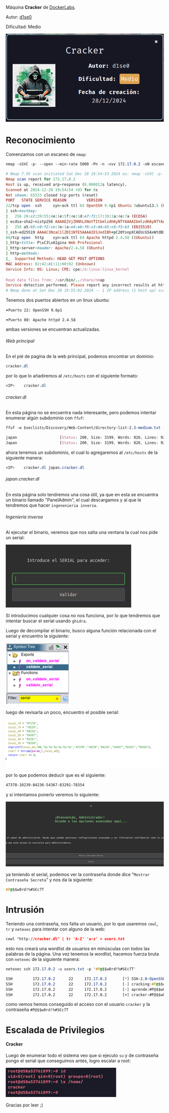 Máquina **Cracker** de [DockerLabs](https://dockerlabs.es).

Autor: [d1se0](https://github.com/D1se0)

Dificultad: Medio

![Cracker](images/cracker/cracker.png)

# Reconocimiento

Comenzamos con un escaneo de `nmap`:

```css
nmap -sSVC -p- --open --min-rate 5000 -Pn -n -vvv 172.17.0.2 -oN escaneo.txt
```

```ruby
# Nmap 7.95 scan initiated Sat Dec 28 19:54:53 2024 as: nmap -sSVC -p- --open --min-rate 5000 -Pn -n -vvv -oN escaneo.txt 172.17.0.2
Nmap scan report for 172.17.0.2
Host is up, received arp-response (0.000012s latency).
Scanned at 2024-12-28 19:54:54 -03 for 8s
Not shown: 65533 closed tcp ports (reset)
PORT   STATE SERVICE REASON         VERSION
22/tcp open  ssh     syn-ack ttl 64 OpenSSH 9.6p1 Ubuntu 3ubuntu13.5 (Ubuntu Linux; protocol 2.0)
| ssh-hostkey: 
|   256 20:c2:39:55:4e:1e:5f:4e:1d:e7:f1:17:39:1a:4e:7a (ECDSA)
| ecdsa-sha2-nistp256 AAAAE2VjZHNhLXNoYTItbmlzdHAyNTYAAAAIbmlzdHAyNTYAAABBBAwXtFHDEib2kRH+di209ylvInT9F7sIAvjCHkobcS6adPqR9la6ZLBOR/QsrSa7cyE9kLzhXjZ4z6SWil46Kx4=
|   256 a5:b5:c0:f2:ce:3e:1a:e4:eb:f8:c3:dd:b5:c6:f3:b3 (ED25519)
|_ssh-ed25519 AAAAC3NzaC1lZDI1NTE5AAAAIESJedIBh+pC20YsnpXCAEUcG5AxWtdBXBuDvbcXZ2Vk
80/tcp open  http    syn-ack ttl 64 Apache httpd 2.4.58 ((Ubuntu))
|_http-title: P\xC3\xA1gina Web Profesional
|_http-server-header: Apache/2.4.58 (Ubuntu)
| http-methods: 
|_  Supported Methods: HEAD GET POST OPTIONS
MAC Address: 02:42:AC:11:00:02 (Unknown)
Service Info: OS: Linux; CPE: cpe:/o:linux:linux_kernel

Read data files from: /usr/bin/../share/nmap
Service detection performed. Please report any incorrect results at https://nmap.org/submit/ .
# Nmap done at Sat Dec 28 19:55:02 2024 -- 1 IP address (1 host up) scanned in 8.75 seconds
```

Tenemos dos puertos abiertos en un linux ubuntu:

•`Puerto 22: OpenSSH 9.6p1`

•`Puerto 80: Apache httpd 2.4.58`

ambas versiones se encuentran actualizadas.

###### Web principal

En el pié de pagina de la web principal, podemos encontrar un dominio:

```css
cracker.dl
```

por lo que lo añadiremos al `/etc/hosts` con el siguiente formato:

```css
<IP>	cracker.dl
```

###### cracker.dl

En esta página no se encuentra nada interesante, pero podemos intentar enumerar algún subdominio con `ffuf`:

```css
ffuf -w $seclists/Discovery/Web-Content/directory-list-2.3-medium.txt -H "Host: FUZZ.cracker.dl" -u "http://cracker.dl" -fl 163
```

```css
japan                   [Status: 200, Size: 3199, Words: 826, Lines: 92, Duration: 10ms]
Japan                   [Status: 200, Size: 3199, Words: 826, Lines: 92, Duration: 24ms]
```

ahora tenemos un subdominio, el cual lo agregaremos al `/etc/hosts` de la siguiente manera:

```css
<IP>	cracker.dl japan.cracker.dl
```

###### japan.cracker.dl

En esta página solo tendremos una cosa útil, ya que en esta se encuentra un binario llamado "PanelAdmin", el cual descargamos y al que le tendremos que hacer `ingenenieria inversa`.

###### Ingeniería inversa

Al ejecutar el binario, veremos que nos salta una ventana la cual nos pide un serial:

![Panel](images/cracker/panel.png)

SI introducimos cualquier cosa no nos funciona, por lo que tendremos que intentar buscar el serial usando `ghidra`.

Luego de decompilar el binario, busco alguna función relacionada con el serial y encuentro la siguiente:

![Funcion](images/cracker/funcion.png)

luego de revisarla un poco, encuentro el posible serial:

![Serial-number](images/cracker/serial-number.png)

por lo que podemos deducir que es el siguiente:

```css
47378-10239-84236-54367-83291-78354
```

y si intentamos ponerlo veremos lo siguiente:

![Cracked](images/cracker/panel-cracked.png)

ya teniendo el serial, podemos ver la contraseña donde dice "`Mostrar Contraseña Secreta`" y nos da la siguiente:

```css
#P@$$w0rd!%#S€c7T
```

# Intrusión

Teniendo una contraseña, nos falta un usuario, por lo que usaremos `cewl`, `tr` y `netexec` para intentar con alguno de la web:

```css
cewl "http://cracker.dl" | tr 'A-Z' 'a-z' > users.txt
```

esto nos creará una wordlist de usuarios en minúsculas con todos las palabras de la página. Una vez tenemos la wordlist, hacemos fuerza bruta con `netexec` de la siguiente manera:

```css
netexec ssh 172.17.0.2 -u users.txt -p '#P@$$w0rd!%#S€c7T'
```

```css
SSH         172.17.0.2      22     172.17.0.2       [*] SSH-2.0-OpenSSH_9.6p1 Ubuntu-3ubuntu13.5
SSH         172.17.0.2      22     172.17.0.2       [-] cracking:#P@$$w0rd!%#S€c7T
SSH         172.17.0.2      22     172.17.0.2       [-] aprende:#P@$$w0rd!%#S€c7T
SSH         172.17.0.2      22     172.17.0.2       [+] cracker:#P@$$w0rd!%#S€c7T  Linux - Shell access!
```

como vemos hemos conseguido el acceso con el usuario `cracker` y la contraseña `#P@$$w0rd!%#S€c7T`

# Escalada de Privilegios

#### Cracker

Luego de enumerar todo el sistema veo que si ejecuto `su` y de contraseña pongo el serial que conseguimos antes, logro escalar a root:

![Root](images/cracker/root.png)

Gracias por leer ;)